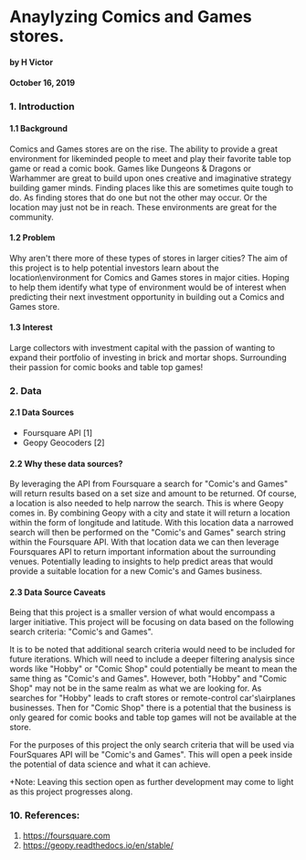 # Anaylyzing Comics and Games stores.
#### by H Victor
#### October 16, 2019

### 1. Introduction
#### 1.1 Background
Comics and Games stores are on the rise.  The ability to provide a great environment for likeminded people to meet and play their favorite table top game or read a comic book.  Games like Dungeons & Dragons or Warhammer are great to build upon ones creative and imaginative strategy building gamer minds.  Finding places like this are sometimes quite tough to do.  As finding stores that do one but not the other may occur.  Or the location may just not be in reach. These environments are great for the community.  

#### 1.2 Problem
Why aren't there more of these types of stores in larger cities?  The aim of this project is to help potential investors learn about the location\environment for Comics and Games stores in major cities.  Hoping to help them identify what type of environment would be of interest when predicting their next investment opportunity in building out a Comics and Games store.  

#### 1.3 Interest
Large collectors with investment capital with the passion of wanting to expand their portfolio of investing in brick and mortar shops.  Surrounding their passion for comic books and table top games!


### 2. Data

#### 2.1 Data Sources

* Foursquare API [1]
* Geopy Geocoders [2]

#### 2.2 Why these data sources?

By leveraging the API from Foursquare a search for "Comic's and Games" will return results based on a set size and amount to be returned.  Of course, a location is also needed to help narrow the search.  This is where Geopy comes in.  By combining Geopy with a city and state it will return a location within the form of longitude and latitude.  With this location data a narrowed search will then be performed on the "Comic's and Games" search string within the Foursquare API.  With that location data we can then leverage Foursquares API to return important information about the surrounding venues.  Potentially leading to insights to help predict areas that would provide a suitable location for a new Comic's and Games business.

#### 2.3 Data Source Caveats

Being that this project is a smaller version of what would encompass a larger initiative.  This project will be focusing on data based on the following search criteria: "Comic's and Games".

It is to be noted that additional search criteria would need to be included for future iterations.  Which will need to include a deeper filtering analysis since words like "Hobby" or "Comic Shop" could potentially be meant to mean the same thing as "Comic's and Games".  However, both "Hobby" and "Comic Shop" may not be in the same realm as what we are looking for.  As searches for "Hobby" leads to craft stores or remote-control car's\airplanes businesses.  Then for "Comic Shop" there is a potential that the business is only geared for comic books and table top games will not be available at the store.  

For the purposes of this project the only search criteria that will be used via FourSquares API will be "Comic's and Games".  This will open a peek inside the potential of data science and what it can achieve. 

+Note: Leaving this section open as further development may come to light as this project progresses along.

### 10. References:

1. https://foursquare.com
2. https://geopy.readthedocs.io/en/stable/
